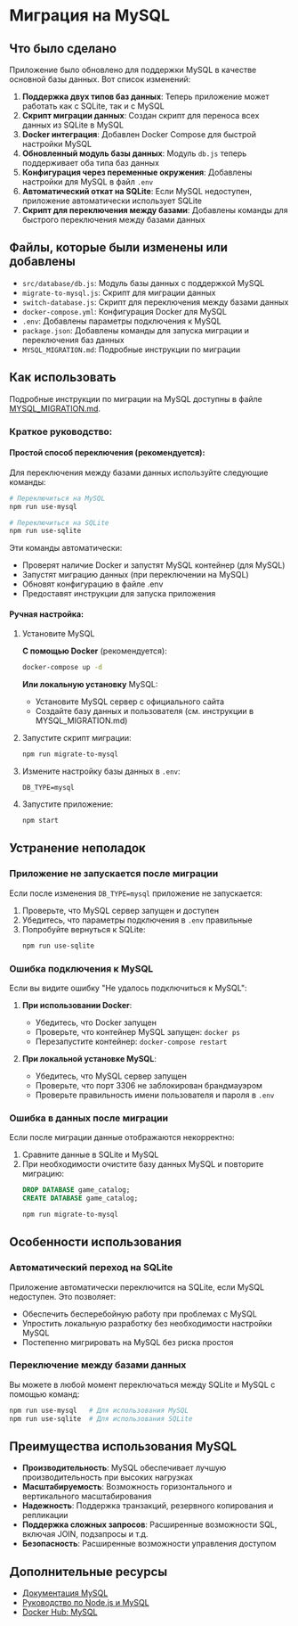 # Миграция на MySQL

## Что было сделано

Приложение было обновлено для поддержки MySQL в качестве основной базы данных. Вот список изменений:

1. **Поддержка двух типов баз данных**: Теперь приложение может работать как с SQLite, так и с MySQL
2. **Скрипт миграции данных**: Создан скрипт для переноса всех данных из SQLite в MySQL
3. **Docker интеграция**: Добавлен Docker Compose для быстрой настройки MySQL
4. **Обновленный модуль базы данных**: Модуль `db.js` теперь поддерживает оба типа баз данных
5. **Конфигурация через переменные окружения**: Добавлены настройки для MySQL в файл `.env`
6. **Автоматический откат на SQLite**: Если MySQL недоступен, приложение автоматически использует SQLite
7. **Скрипт для переключения между базами**: Добавлены команды для быстрого переключения между базами данных

## Файлы, которые были изменены или добавлены

- `src/database/db.js`: Модуль базы данных с поддержкой MySQL
- `migrate-to-mysql.js`: Скрипт для миграции данных
- `switch-database.js`: Скрипт для переключения между базами данных
- `docker-compose.yml`: Конфигурация Docker для MySQL
- `.env`: Добавлены параметры подключения к MySQL
- `package.json`: Добавлены команды для запуска миграции и переключения баз данных
- `MYSQL_MIGRATION.md`: Подробные инструкции по миграции

## Как использовать

Подробные инструкции по миграции на MySQL доступны в файле [MYSQL_MIGRATION.md](MYSQL_MIGRATION.md).

### Краткое руководство:

#### Простой способ переключения (рекомендуется):

Для переключения между базами данных используйте следующие команды:

```bash
# Переключиться на MySQL
npm run use-mysql

# Переключиться на SQLite
npm run use-sqlite
```

Эти команды автоматически:
- Проверят наличие Docker и запустят MySQL контейнер (для MySQL)
- Запустят миграцию данных (при переключении на MySQL)
- Обновят конфигурацию в файле .env
- Предоставят инструкции для запуска приложения

#### Ручная настройка:

1. Установите MySQL
   
   **С помощью Docker** (рекомендуется):
   ```bash
   docker-compose up -d
   ```
   
   **Или локальную установку** MySQL:
   - Установите MySQL сервер с официального сайта
   - Создайте базу данных и пользователя (см. инструкции в MYSQL_MIGRATION.md)

2. Запустите скрипт миграции:
   ```bash
   npm run migrate-to-mysql
   ```

3. Измените настройку базы данных в `.env`:
   ```
   DB_TYPE=mysql
   ```

4. Запустите приложение:
   ```bash
   npm start
   ```

## Устранение неполадок

### Приложение не запускается после миграции

Если после изменения `DB_TYPE=mysql` приложение не запускается:

1. Проверьте, что MySQL сервер запущен и доступен
2. Убедитесь, что параметры подключения в `.env` правильные
3. Попробуйте вернуться к SQLite:
   ```bash
   npm run use-sqlite
   ```

### Ошибка подключения к MySQL

Если вы видите ошибку "Не удалось подключиться к MySQL":

1. **При использовании Docker**:
   - Убедитесь, что Docker запущен
   - Проверьте, что контейнер MySQL запущен: `docker ps`
   - Перезапустите контейнер: `docker-compose restart`

2. **При локальной установке MySQL**:
   - Убедитесь, что MySQL сервер запущен
   - Проверьте, что порт 3306 не заблокирован брандмауэром
   - Проверьте правильность имени пользователя и пароля в `.env`

### Ошибка в данных после миграции

Если после миграции данные отображаются некорректно:

1. Сравните данные в SQLite и MySQL
2. При необходимости очистите базу данных MySQL и повторите миграцию:
   ```sql
   DROP DATABASE game_catalog;
   CREATE DATABASE game_catalog;
   ```
   ```bash
   npm run migrate-to-mysql
   ```

## Особенности использования

### Автоматический переход на SQLite

Приложение автоматически переключится на SQLite, если MySQL недоступен. Это позволяет:
- Обеспечить бесперебойную работу при проблемах с MySQL
- Упростить локальную разработку без необходимости настройки MySQL
- Постепенно мигрировать на MySQL без риска простоя

### Переключение между базами данных

Вы можете в любой момент переключаться между SQLite и MySQL с помощью команд:
```bash
npm run use-mysql   # Для использования MySQL
npm run use-sqlite  # Для использования SQLite
```

## Преимущества использования MySQL

- **Производительность**: MySQL обеспечивает лучшую производительность при высоких нагрузках
- **Масштабируемость**: Возможность горизонтального и вертикального масштабирования
- **Надежность**: Поддержка транзакций, резервного копирования и репликации
- **Поддержка сложных запросов**: Расширенные возможности SQL, включая JOIN, подзапросы и т.д.
- **Безопасность**: Расширенные возможности управления доступом

## Дополнительные ресурсы

- [Документация MySQL](https://dev.mysql.com/doc/)
- [Руководство по Node.js и MySQL](https://www.w3schools.com/nodejs/nodejs_mysql.asp)
- [Docker Hub: MySQL](https://hub.docker.com/_/mysql) 